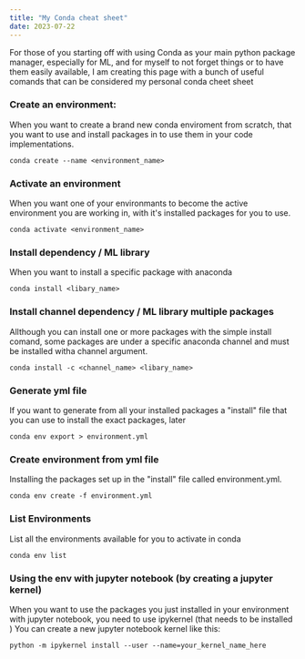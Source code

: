 ```yaml
---
title: "My Conda cheat sheet"
date: 2023-07-22
---
```


For those of you starting off with using Conda as your main python package manager, especially for ML, and for myself to not forget things or to have them easily available, I am creating this page with a bunch of useful comands that can be considered my personal conda cheet sheet


### Create an environment:

When you want to create a brand new conda enviroment from scratch, that you want to use and install packages in to use them in your code implementations.

```
conda create --name <environment_name>
```

### Activate an environment

When you want one of your environmants to become the active environment you are working in, with it's installed packages for you to use.

```
conda activate <environment_name>
```

### Install dependency / ML library

When you want to install a specific package with anaconda

```
conda install <libary_name>
```

### Install channel dependency / ML library multiple packages

Allthough you can install one or more packages with the simple install comand, some packages are under a specific anaconda channel and must be installed witha  channel argument.

```
conda install -c <channel_name> <libary_name>
```

### Generate yml file

If you want to generate from all your installed packages a "install" file that you can use to install the exact packages, later

```
conda env export > environment.yml
```

### Create environment from yml file

Installing the packages set up in the "install" file called environment.yml.

```
conda env create -f environment.yml
```

### List Environments

List all the environments available for you to activate in conda

```
conda env list
```

### Using the env with jupyter notebook (by creating a jupyter kernel)

When you want to use the packages you just installed in your environment with jupyter notebook, you need to use ipykernel (that needs to be installed )
You can create a new jupyter notebook kernel like this:

```
python -m ipykernel install --user --name=your_kernel_name_here
```